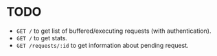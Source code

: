 # TODO

* `GET /` to get list of buffered/executing requests (with authentication).
* `GET /` to get stats.
* `GET /requests/:id` to get information about pending request.